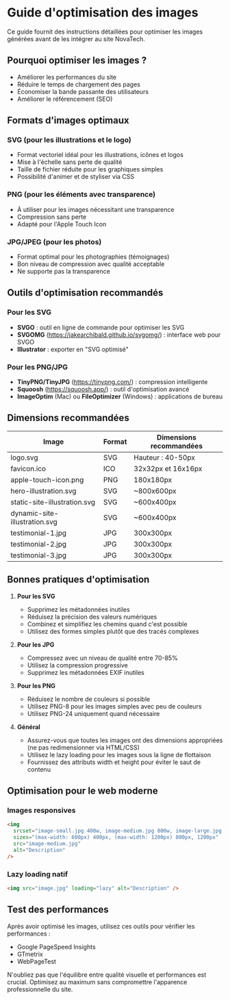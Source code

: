 # Guide d'optimisation des images

Ce guide fournit des instructions détaillées pour optimiser les images générées avant de les intégrer au site NovaTech.

## Pourquoi optimiser les images ?
- Améliorer les performances du site
- Réduire le temps de chargement des pages
- Économiser la bande passante des utilisateurs
- Améliorer le référencement (SEO)

## Formats d'images optimaux

### SVG (pour les illustrations et le logo)
- Format vectoriel idéal pour les illustrations, icônes et logos
- Mise à l'échelle sans perte de qualité
- Taille de fichier réduite pour les graphiques simples
- Possibilité d'animer et de styliser via CSS

### PNG (pour les éléments avec transparence)
- À utiliser pour les images nécessitant une transparence
- Compression sans perte
- Adapté pour l'Apple Touch Icon

### JPG/JPEG (pour les photos)
- Format optimal pour les photographies (témoignages)
- Bon niveau de compression avec qualité acceptable
- Ne supporte pas la transparence

## Outils d'optimisation recommandés

### Pour les SVG
- **SVGO** : outil en ligne de commande pour optimiser les SVG
- **SVGOMG** (https://jakearchibald.github.io/svgomg/) : interface web pour SVGO
- **Illustrator** : exporter en "SVG optimisé"

### Pour les PNG/JPG
- **TinyPNG/TinyJPG** (https://tinypng.com/) : compression intelligente
- **Squoosh** (https://squoosh.app/) : outil d'optimisation avancé
- **ImageOptim** (Mac) ou **FileOptimizer** (Windows) : applications de bureau

## Dimensions recommandées

| Image | Format | Dimensions recommandées |
|-------|--------|------------------------|
| logo.svg | SVG | Hauteur : 40-50px |
| favicon.ico | ICO | 32x32px et 16x16px |
| apple-touch-icon.png | PNG | 180x180px |
| hero-illustration.svg | SVG | ~800x600px |
| static-site-illustration.svg | SVG | ~600x400px |
| dynamic-site-illustration.svg | SVG | ~600x400px |
| testimonial-1.jpg | JPG | 300x300px |
| testimonial-2.jpg | JPG | 300x300px |
| testimonial-3.jpg | JPG | 300x300px |

## Bonnes pratiques d'optimisation

1. **Pour les SVG**
   - Supprimez les métadonnées inutiles
   - Réduisez la précision des valeurs numériques
   - Combinez et simplifiez les chemins quand c'est possible
   - Utilisez des formes simples plutôt que des tracés complexes

2. **Pour les JPG**
   - Compressez avec un niveau de qualité entre 70-85%
   - Utilisez la compression progressive
   - Supprimez les métadonnées EXIF inutiles

3. **Pour les PNG**
   - Réduisez le nombre de couleurs si possible
   - Utilisez PNG-8 pour les images simples avec peu de couleurs
   - Utilisez PNG-24 uniquement quand nécessaire

4. **Général**
   - Assurez-vous que toutes les images ont des dimensions appropriées (ne pas redimensionner via HTML/CSS)
   - Utilisez le lazy loading pour les images sous la ligne de flottaison
   - Fournissez des attributs width et height pour éviter le saut de contenu

## Optimisation pour le web moderne

### Images responsives
```html
<img 
  srcset="image-small.jpg 400w, image-medium.jpg 800w, image-large.jpg 1200w" 
  sizes="(max-width: 600px) 400px, (max-width: 1200px) 800px, 1200px" 
  src="image-medium.jpg" 
  alt="Description"
/>
```

### Lazy loading natif
```html
<img src="image.jpg" loading="lazy" alt="Description" />
```

## Test des performances
Après avoir optimisé les images, utilisez ces outils pour vérifier les performances :
- Google PageSpeed Insights
- GTmetrix
- WebPageTest

N'oubliez pas que l'équilibre entre qualité visuelle et performances est crucial. Optimisez au maximum sans compromettre l'apparence professionnelle du site. 